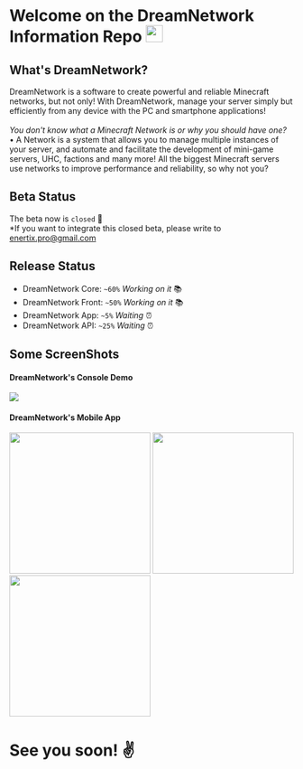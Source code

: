# Welcome on the DreamNetwork Information Repo <img src="https://raw.githubusercontent.com/MartinHeinz/MartinHeinz/master/wave.gif" width="30px">

## What's DreamNetwork?
DreamNetwork is a software to create powerful and reliable Minecraft networks, but not only! With DreamNetwork, manage your server simply but efficiently from any device with the PC and smartphone applications! <br/><br/>
<i>You don't know what a Minecraft Network is or why you should have one?</i>
<br/>
• A Network is a system that allows you to manage multiple instances of your server, and automate and facilitate the development of mini-game servers, UHC, factions and many more!
All the biggest Minecraft servers use networks to improve performance and reliability, so why not you?


## Beta Status
The beta now is `closed` 🛑
<br/> 
*If you want to integrate this closed beta, please write to <a href="mailto:enertix.pro@gmail.com" target="_BLANK">enertix.pro@gmail.com</a>

## Release Status
<ul>
  <li>DreamNetwork Core: <code>~60%</code> <i>Working on it</i> 📚</li>
  <li>DreamNetwork Front: <code>~50%</code> <i>Working on it</i> 📚</li>
  <li>DreamNetwork App: <code>~5%</code> <i>Waiting</i> ⏰</li>
  <li>DreamNetwork API: <code>~25%</code> <i>Waiting</i> ⏰</li>
</ul>

## Some ScreenShots

#### DreamNetwork's Console Demo
<a href="https://youtu.be/HdClyqkXg1w" ><img src="https://img.youtube.com/vi/HdClyqkXg1w/0.jpg" /></a>

#### DreamNetwork's Mobile App
<img src="https://i.imgur.com/XShmoNf.png" width="250px"> 
<img src="https://i.imgur.com/8sb5BAV.png" width="250px">
<img src="https://i.imgur.com/ETKDDwg.png" width="250px">

# See you soon! ✌

